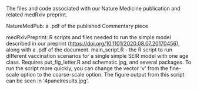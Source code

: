 The files and code associated with our Nature Medicine publication and related medRxiv preprint.

NatureMedPub:
a .pdf of the published Commentary piece

medRxivPreprint:
R scripts and files needed to run the simple model described in our preprint (https://doi.org/10.1101/2020.08.07.20170456), along with a .pdf of the document.
main_script.R - the R script to run different vaccination scenarios for a single simple SEIR model with one age class. Requires put_fig_letter.R and schematic.jpg, and several packages. To run the script more quickly, you can change the vector 'v' from the fine-scale option to the coarse-scale option. The figure output from this script can be seen in '4panelresults.jpg'.
